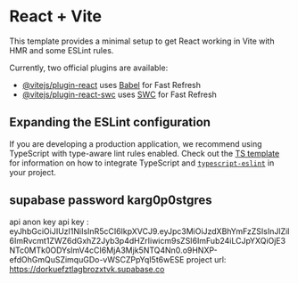 # React + Vite

This template provides a minimal setup to get React working in Vite with HMR and some ESLint rules.

Currently, two official plugins are available:

- [@vitejs/plugin-react](https://github.com/vitejs/vite-plugin-react/blob/main/packages/plugin-react) uses [Babel](https://babeljs.io/) for Fast Refresh
- [@vitejs/plugin-react-swc](https://github.com/vitejs/vite-plugin-react/blob/main/packages/plugin-react-swc) uses [SWC](https://swc.rs/) for Fast Refresh

## Expanding the ESLint configuration

If you are developing a production application, we recommend using TypeScript with type-aware lint rules enabled. Check out the [TS template](https://github.com/vitejs/vite/tree/main/packages/create-vite/template-react-ts) for information on how to integrate TypeScript and [`typescript-eslint`](https://typescript-eslint.io) in your project.


## supabase password karg0p0stgres
api anon key api key : eyJhbGciOiJIUzI1NiIsInR5cCI6IkpXVCJ9.eyJpc3MiOiJzdXBhYmFzZSIsInJlZiI6ImRvcmt1ZWZ6dGxhZ2Jyb3p4dHZrIiwicm9sZSI6ImFub24iLCJpYXQiOjE3NTc0MTk0ODYsImV4cCI6MjA3Mjk5NTQ4Nn0.o9HNXP-efdOhGmQuSZimquGDo-vWSCZPpYqI5t6wESE
project url: https://dorkuefztlagbrozxtvk.supabase.co
